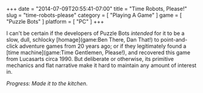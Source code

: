 +++
date = "2014-07-09T20:55:41-07:00"
title = "Time Robots, Please!"
slug = "time-robots-please"
category = [ "Playing A Game" ]
game = [ "Puzzle Bots" ]
platform = [ "PC" ]
+++

I can't be certain if the developers of Puzzle Bots <i>intended</i> for it to be a slow, dull, schlocky [homage](game:Ben There, Dan That!) to point-and-click adventure games from 20 years ago; or if they legitimately found a [time machine](game:Time Gentlemen, Please!), and recovered this game from Lucasarts circa 1990.  But deliberate or otherwise, its primitive mechanics and flat narrative make it hard to maintain any amount of interest in.

<i>Progress: Made it to the kitchen.</i>
